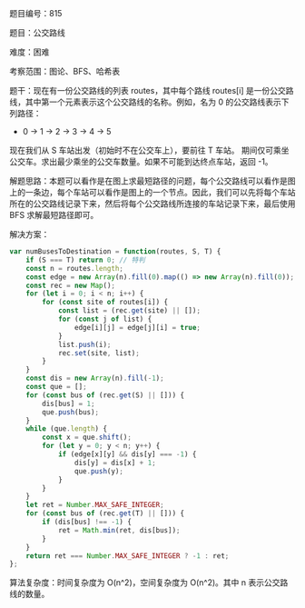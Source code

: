 题目编号：815

题目：公交路线

难度：困难

考察范围：图论、BFS、哈希表

题干：现在有一份公交路线的列表 routes，其中每个路线 routes[i] 是一份公交路线，其中第一个元素表示这个公交路线的名称。例如，名为 0 的公交路线表示下列路径：

- 0 → 1 → 2 → 3 → 4 → 5

现在我们从 S 车站出发（初始时不在公交车上），要前往 T 车站。 期间仅可乘坐公交车。求出最少乘坐的公交车数量。如果不可能到达终点车站，返回 -1。

解题思路：本题可以看作是在图上求最短路径的问题，每个公交路线可以看作是图上的一条边，每个车站可以看作是图上的一个节点。因此，我们可以先将每个车站所在的公交路线记录下来，然后将每个公交路线所连接的车站记录下来，最后使用 BFS 求解最短路径即可。

解决方案：

```javascript
var numBusesToDestination = function(routes, S, T) {
    if (S === T) return 0; // 特判
    const n = routes.length;
    const edge = new Array(n).fill(0).map(() => new Array(n).fill(0));
    const rec = new Map();
    for (let i = 0; i < n; i++) {
        for (const site of routes[i]) {
            const list = (rec.get(site) || []);
            for (const j of list) {
                edge[i][j] = edge[j][i] = true;
            }
            list.push(i);
            rec.set(site, list);
        }
    }
    const dis = new Array(n).fill(-1);
    const que = [];
    for (const bus of (rec.get(S) || [])) {
        dis[bus] = 1;
        que.push(bus);
    }
    while (que.length) {
        const x = que.shift();
        for (let y = 0; y < n; y++) {
            if (edge[x][y] && dis[y] === -1) {
                dis[y] = dis[x] + 1;
                que.push(y);
            }
        }
    }
    let ret = Number.MAX_SAFE_INTEGER;
    for (const bus of (rec.get(T) || [])) {
        if (dis[bus] !== -1) {
            ret = Math.min(ret, dis[bus]);
        }
    }
    return ret === Number.MAX_SAFE_INTEGER ? -1 : ret;
};
```

算法复杂度：时间复杂度为 O(n^2)，空间复杂度为 O(n^2)。其中 n 表示公交路线的数量。